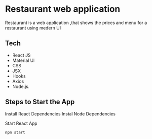 # Restaurant web application

Restaurant is a web application ,that shows the prices and menu for a restaurant using medern UI

## Tech

- React JS
- Material UI
- CSS
- JSX
- Hooks
- Axios
- Node.js.

## Steps to Start the App

Install React Dependencies
Instal Node Dependencies

Start React App

```sh
npm start
```

